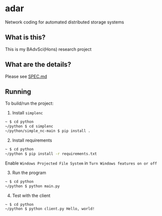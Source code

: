 # adar

Network coding for automated distributed storage systems

## What is this?

This is my BAdvSci(Hons) research project


## What are the details?

Please see [SPEC.md](SPEC.md)

## Running

To build/run the project:

1. Install `simplenc`

```sh
~ $ cd python
~/python $ cd simplenc
~/python/simple_nc-main $ pip install .
```

2. Install requirements

```sh
~ $ cd python
~/python $ pip install -r requirements.txt
```

Enable `Windows Projected File System` in `Turn Windows features on or off`

3. Run the program

```sh
~ $ cd python
~/python $ python main.py
```

4. Test with the client

```sh
~ $ cd python
~/python $ python client.py Hello, world!
```
